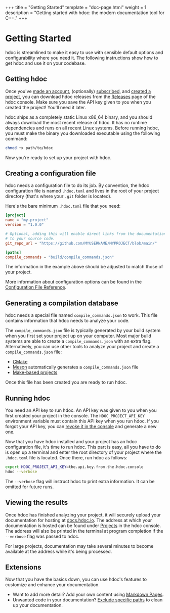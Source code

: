 +++
title = "Getting Started"
template = "doc-page.html"
weight = 1
description = "Getting started with hdoc: the modern documentation tool for C++."
+++

# Getting Started

hdoc is streamlined to make it easy to use with sensible default options and configurability where you need it.
The following instructions show how to get hdoc and use it on your codebase.

## Getting hdoc

Once you've [made an account](https://app.hdoc.io/accounts/signup/), (optionally) [subscribed](https://app.hdoc.io/subscriptions/plans/), and [created a project](https://app.hdoc.io/projects/create/), you can download hdoc releases from the [Releases](https://app.hdoc.io/releases/downloads/) page of the hdoc console.
Make sure you save the API key given to you when you created the project!
You'll need it later.

hdoc ships as a completely static Linux x86_64 binary, and you should always download the most recent release of hdoc.
It has no runtime dependencies and runs on all recent Linux systems.
Before running hdoc, you must make the binary you downloaded executable using the following command:

```bash
chmod +x path/to/hdoc
```

Now you're ready to set up your project with hdoc.

## Creating a configuration file

hdoc needs a configuration file to do its job.
By convention, the hdoc configuration file is named `.hdoc.toml` and lives in the root of your project directory (that's where your `.git` folder is located).

Here's the bare minimum `.hdoc.toml` file that you need:

```toml
[project]
name = "my-project"
version = "1.0.0"

# Optional, adding this will enable direct links from the documentation
# to your source code.
git_repo_url = "https://github.com/MYUSERNAME/MYPROJECT/blob/main/"

[paths]
compile_commands = "build/compile_commands.json"
```

The information in the example above should be adjusted to match those of your project.

More information about configuration options can be found in the [Configuration File Reference](@/docs/reference/config-file-reference.md).

## Generating a compilation database

hdoc needs a special file named `compile_commands.json` to work.
This file contains information that hdoc needs to analyze your code.

The `compile_commands.json` file is typically generated by your build system when you first set your project up on your computer.
Most major build systems are able to create a `compile_commands.json` with an extra flag.
Alternatively, you can use other tools to analyze your project and create a `compile_commands.json` file:

 - [CMake](https://cmake.org/cmake/help/latest/variable/CMAKE_EXPORT_COMPILE_COMMANDS.html)
 - [Meson](https://mesonbuild.com/) automatically generates a `compile_commands.json` file
 - [Make-based projects](https://github.com/rizsotto/Bear)

Once this file has been created you are ready to run hdoc.

## Running hdoc

You need an API key to run hdoc.
An API key was given to you when you first created your project in the console.
The `HDOC_PROJECT_API_KEY` environment variable must contain this API key when you run hdoc.
If you forgot your API key, you can [revoke it in the console](https://app.hdoc.io/projects/) and generate a new one.

Now that you have hdoc installed and your project has an hdoc configuration file, it's time to run hdoc.
This part is easy, all you have to do is open up a terminal and enter the root directory of your project where the `.hdoc.toml` file is located.
Once there, run hdoc as follows:

```bash
export HDOC_PROJECT_API_KEY=the.api.key.from.the.hdoc.console
hdoc --verbose
```

The `--verbose` flag will instruct hdoc to print extra information.
It can be omitted for future runs.

## Viewing the results

Once hdoc has finished analyzing your project, it will securely upload your documentation for hosting at [docs.hdoc.io](https://docs.hdoc.io).
The address at which your documentation is hosted can be found under [Projects](https://app.hdoc.io/projects/) in the hdoc console.
The address will also be printed in the terminal at program completion if the `--verbose` flag was passed to hdoc.

For large projects, documentation may take several minutes to become available at the address while it's being processed.

## Extensions

Now that you have the basics down, you can use hdoc's features to customize and enhance your documentation.

 - Want to add more detail? Add your own content using [Markdown Pages](@/docs/features/markdown-pages.md).
 - Unwanted code in your documentation? [Exclude specific paths](@/docs/features/excluding-code.md) to clean up your documentation.
